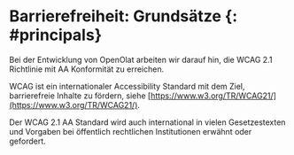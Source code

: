 # Barrierefreiheit: Grundsätze {: #principals}


Bei der Entwicklung von OpenOlat arbeiten wir darauf hin, die WCAG 2.1 Richtlinie mit AA Konformität zu erreichen.

WCAG ist ein internationaler Accessibility Standard mit dem Ziel, barrierefreie Inhalte zu fördern, siehe [https://www.w3.org/TR/WCAG21/](https://www.w3.org/TR/WCAG21/). 

Der WCAG 2.1 AA Standard wird auch international in vielen Gesetzestexten und Vorgaben bei öffentlich rechtlichen Institutionen erwähnt oder gefordert.


